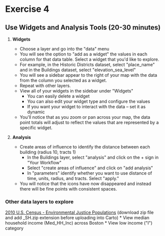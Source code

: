 # **Exercise 4**

## **Use Widgets and Analysis Tools (20-30 minutes)**

1.  **Widgets**

    * Choose a layer and go into the "data" menu
    * You will see the option to "add as a widget" the values in each column for that data table. Select a widget that you'd like to explore.
    * For example, in the Historic Districts dataset, select "place_name" and in the Buildings dataset, select "elevation_sea_level"
    * You will see a sidebar appear to the right of your map with the data from the column you selected as a widget.
    * Repeat with other layers.
    * View all of your widgets in the sidebar under "Widgets"
      * You can easily delete a widget
      * You can also edit your widget type and configure the values
      * If you want your widget to interact with the data – set it as dynamic
    * You'll notice that as you zoom or pan across your map, the data point totals will adjust to reflect the values that are represented by a specific widget.

2. **Analysis**

    * Create areas of influence to identify the distance between each building (radius 10, tracts 1)
      * In the Buildings layer, select "analysis" and click on the + sign in "Your Workflow"
      * Select "create areas of influence" and click on "add analysis"
      * In "parameters" identify whether you want to use distance of time, units, radius, and tracts. Select "apply."
    * You will notice that the icons have now disappeared and instead there will be fine points with consistent spaces.

### **Other data layers to explore**

[2010 U.S. Census - Environmental Justice Populations](http://www.mass.gov/anf/research-and-tech/it-serv-and-support/application-serv/office-of-geographic-information-massgis/datalayers/cen2010ej.html) (download zip file and add _SH.zip extension before uploading into Carto)
    * View median household income  (Med_HH_Inc) across Boston
    * View low income ("I") category

